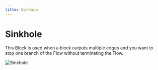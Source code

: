 ```yaml
---
title: Sinkhole
---
```


# Sinkhole

This Block is used when a block outputs multiple edges and you want to stop 
one branch of the Flow without terminating the Flow.

![Sinkhole](sinkhole-block.png#width=300)

